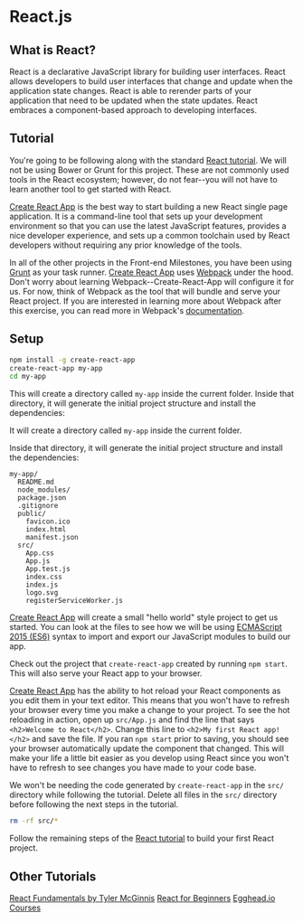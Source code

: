 
# React.js

## What is React?

React is a declarative JavaScript library for building user interfaces. React allows developers to build user interfaces that change and update when the application state changes. React is able to rerender parts of your application that need to be updated when the state updates. React embraces a component-based approach to developing interfaces. 

## Tutorial

You're going to be following along with the standard [React tutorial](https://facebook.github.io/react/tutorial/tutorial.html). We will not be using Bower or Grunt for this project. These are not commonly used tools in the React ecosystem; however, do not fear--you will not have to learn another tool to get started with React.

[Create React App](https://facebook.github.io/react/docs/installation.html#creating-a-new-application) is the best way to start building a new React single page application. It is a command-line tool that sets up your development environment so that you can use the latest JavaScript features, provides a nice developer experience, and sets up a common toolchain used by React developers without requiring any prior knowledge of the tools.

In all of the other projects in the Front-end Milestones, you have been using [Grunt](https://gruntjs.com/) as your task runner. [Create React App](https://facebook.github.io/react/docs/installation.html#creating-a-new-application) uses [Webpack](https://webpack.github.io/) under the hood. Don't worry about learning Webpack--Create-React-App will configure it for us. For now, think of Webpack as the tool that will bundle and serve your React project. If you are interested in learning more about Webpack after this exercise, you can read more in Webpack's [documentation](https://webpack.js.org/). 

## Setup
```bash
npm install -g create-react-app
create-react-app my-app
cd my-app
```

This will create a directory called `my-app` inside the current folder. Inside that directory, it will generate the initial project structure and install the dependencies:

It will create a directory called `my-app` inside the current folder.

Inside that directory, it will generate the initial project structure and install the dependencies:

```
my-app/
  README.md
  node_modules/
  package.json
  .gitignore
  public/
    favicon.ico
    index.html
    manifest.json
  src/
    App.css
    App.js
    App.test.js
    index.css
    index.js
    logo.svg
    registerServiceWorker.js
```

[Create React App](https://facebook.github.io/react/docs/installation.html#creating-a-new-application) will create a small "hello world" style project to get us started. You can look at the files to see how we will be using [ECMAScript 2015 (ES6)](http://es6-features.org/) syntax to import and export our JavaScript modules to build our app.

Check out the project that `create-react-app` created by running `npm start`. This will also serve your React app to your browser. 

[Create React App](https://github.com/facebookincubator/create-react-app/blob/master/README.md) has the ability to hot reload your React components as you edit them in your text editor. This means that you won't have to refresh your browser every time you make a change to your project. To see the hot reloading in action, open up `src/App.js` and find the line that says `<h2>Welcome to React</h2>`. Change this line to `<h2>My first React app!</h2>` and save the file. If you ran `npm start` prior to saving, you should see your browser automatically update the component that changed. This will make your life a little bit easier as you develop using React since you won't have to refresh to see changes you have made to your code base.

We won't be needing the code generated by `create-react-app` in the `src/` directory while following the tutorial. Delete all files in the `src/` directory before following the next steps in the tutorial.

```bash
rm -rf src/*
```

Follow the remaining steps of the [React tutorial](https://facebook.github.io/react/tutorial/tutorial.html#overview) to build your first React project.

## Other Tutorials

[React Fundamentals by Tyler McGinnis](https://reacttraining.com/online/react-fundamentals)
[React for Beginners](https://reactforbeginners.com/)
[Egghead.io Courses](https://egghead.io/technologies/react)
